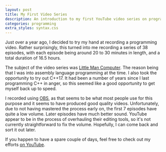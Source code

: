 ```yaml
---
layout: post
title: My First Video Series
description: An introduction to my first YouTube video series on programming Little Man Computer in C++.
categories: programming
extra_styles: syntax.css
---
```


Just over a year ago, I decided to try my hand at recording a programming video. Rather surprisingly, this turned into me recording a series of 38 episodes, with each episode being around 20 to 30 minutes in length, and a total duration of 16.5 hours.

The subject of the video series was [Little Man Computer](https://en.wikipedia.org/wiki/Little_man_computer). The reason being that I was into assembly language programming at the time. I also took the opportunity to try out C++17. It had been a number of years since I last programming C++ in anger, so this seemed like a good opportunity to get myself back up to speed.

I recorded using [OBS](https://obsproject.com), as that seems to be what most people use for this purpose and it seems to have produced good quality videos. Unfortunately, due to not having mastered the process early on, the first 7 episodes have quite a low volume. Later episodes have much better sound. YouTube appear to be in the process of overhauling their editing tools, so it's not currently straightforward to fix the volume. Hopefully, I can come back and sort it out later.

If you happen to have a spare couple of days, feel free to check out my efforts [on YouTube](https://www.youtube.com/playlist?list=PL138JwO5B4Luodhg5HhxG6dLd6kcWg1a1).

